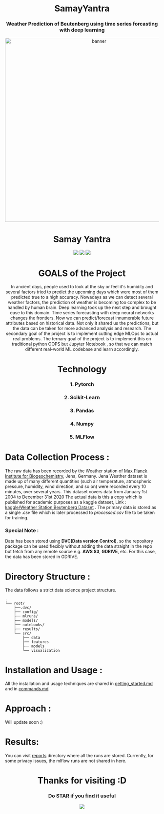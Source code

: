 <div align="center">
<h1>SamayYantra</h1>
<h3>Weather Prediction of Beutenberg using time series forcasting with deep learning</h3>
<img width="600px" src="https://socialify.git.ci/sagnik1511/samay_yantra/image?description=1&font=Inter&language=1&name=1&owner=1&pattern=Circuit%20Board&theme=Dark" 
alt="banner">
<h1>Samay Yantra</h1>
<img src="https://forthebadge.com/images/badges/built-with-love.svg">
<img src="https://forthebadge.com/images/badges/made-with-python.svg">
<img src="https://forthebadge.com/images/badges/built-with-science.svg">
<h1>GOALS of the Project</h1>
In ancient days, people used to look at the sky or feel it's humidity and several factors tried to predict the upcoming days which were most of them predicted true to a high accuracy.
Nowadays as we can detect several weather factors, the prediction of weather is becoming too complex to be handled by human brain. Deep learning took up the next step and brought ease to this domain.
Time series forecasting with deep neural networks changes the frontiers. Now we can predict/forecast innumerable future attributes based on historical data. Not only it shared us the predictions, but the data can be taken for more advanced analysis and research.
The secondary goal of the project is to implement cutting edge MLOps to actual real problems.
The ternary goal of the project is to implement this on traditional python OOPS but Jupyter Notebook , so that we can match different real-world ML codebase and learn accordingly.
<h1>Technology</h1>
<h3>1. Pytorch</h3>
<h3>2. Scikit-Learn</h3>
<h3>3. Pandas</h3>
<h3>4. Numpy</h3>
<h3>5. MLFlow</h3>
</div>

# Data Collection Process :

The raw data has been recorded by the Weather station of [Max Planck Institute for Biogeochemistry](https://www.bgc-jena.mpg.de/wetter/), Jena, Germany.
Jena Weather dataset is made up of many different quantities (such air temperature, atmospheric pressure, humidity, wind direction, and so on) were recorded every 10 minutes, over several years. This dataset covers data from January 1st 2004 to December 31st 2020
The actual data is this a copy which is published for academic purposes as a kaggle dataset,  Link : [kaggle/Weather Station Beutenberg Dataset](https://www.kaggle.com/datasets/mnassrib/jena-weather-dataset)
.
The primary data is stored as a single *.csv* file which is later processed to *processed.csv* file to be taken for training.

### Special Note : 
Data has been stored using **DVC(Data version Control)**, so the repository package can be 
used flexibly without adding the data straight in the repo but fetch from any remote source e.g. **AWS S3**, **GDRIVE**, etc.
For this case, the data has been stored in GDRIVE.


# Directory Structure :

The data follows a strict data science project structure.

    .
    └── root/
        ├──.dvc/
        ├── config/
        ├── mlruns/
        ├── models/
        ├── notebooks/
        ├── results/
        └── src/
            ├── data
            ├── features
            ├── models
            └── visualization
            
# Installation and Usage :
All the installation and usage techniques are shared in [getting_started.md](https://github.com/sagnik1511/Asteroid-Classification/blob/dev/docs/getting_started.md) 
and in [commands.md](https://github.com/sagnik1511/Asteroid-Classification/blob/dev/docs/commands.md)
   
# Approach :
Will update soon :)

# Results:
You can visit [reports](https://github.com/sagnik1511/SamayYantra/tree/main/reports) directory where all the runs are stored. Currently, for some privacy issues, the mlflow runs are not shared in here.

<div align="center">
<h1>Thanks for visiting :D</h1>
<h3>Do STAR if you find it useful</h3>
<img src="https://swall.teahub.io/photos/small/185-1857418_the-witcher-21-9-wallpaper-witcher-3.jpg?">
</div>


